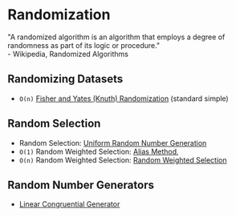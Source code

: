 # Randomization
"A randomized algorithm is an algorithm that employs a degree of randomness as part of its logic or procedure." <br />
\- Wikipedia, Randomized Algorithms

## Randomizing Datasets
- `O(n)` [Fisher and Yates (Knuth) Randomization](https://github.com/EthanC2/Notes-and-Writeups/blob/main/C%2B%2B/Data%20Structures%20and%20Algorithms/Randomization/Fisher%20and%20Yates%20Randomizer.cpp) (standard simple)

## Random Selection
-  Random Selection: [Uniform Random Number Generation](https://github.com/EthanC2/Notes-and-Writeups/blob/main/C%2B%2B/Data%20Structures%20and%20Algorithms/Randomization/Random%20Selection.cpp)
- `O(1)` Random Weighted Selection: [Alias Method](https://github.com/EthanC2/Notes-and-Writeups/blob/main/C++/Data%20Structures%20and%20Algorithms/Randomization/Alias%20Method.cpp), 
- `O(n)` Random Weighted Selection: [Random Weighted Selection](https://github.com/EthanC2/Notes-and-Writeups/blob/main/C%2B%2B/Data%20Structures%20and%20Algorithms/Randomization/Random%20Weighted%20Selection.cpp)
## Random Number Generators
- [Linear Congruential Generator](https://github.com/EthanC2/Notes-and-Writeups/blob/main/C%2B%2B/Data%20Structures%20and%20Algorithms/Randomization/Linear%20Congruential%20Generator.cpp)
